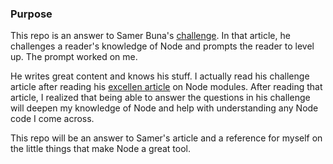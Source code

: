 ### Purpose
This repo is an answer to Samer Buna's [challenge](https://medium.freecodecamp.org/before-you-bury-yourself-in-packages-learn-the-node-js-runtime-itself-f9031fbd8b69). In that article, he challenges a reader's knowledge of Node and prompts the reader to level up. The prompt worked on me.

He writes great content and knows his stuff. I actually read his challenge article after reading his [excellen article](https://medium.freecodecamp.org/requiring-modules-in-node-js-everything-you-need-to-know-e7fbd119be8) on Node modules. After reading that article, I realized that being able to answer the questions in his challenge will deepen my knowledge of Node and help with understanding any Node code I come across.

This repo will be an answer to Samer's article and a reference for myself on the little things that make Node a great tool.